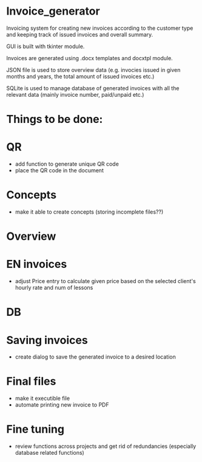 # Invoice_generator

Invoicing system for creating new invoices according to the customer type and keeping track of issued invoices and overall summary.

GUI is built with tkinter module.

Invoices are generated using .docx templates and docxtpl module.

JSON file is used to store overview data (e.g. invocies issued in given months and years, the total amount of issued invoices etc.)

SQLite is used to manage database of generated invoices with all the relevant data (mainly invoice number, paid/unpaid etc.)


# Things to be done:

# QR
- add function to generate unique QR code
- place the QR code in the document

# Concepts
- make it able to create concepts (storing incomplete files??)

# Overview

# EN invoices
- adjust Price entry to calculate given price based on the selected client's hourly rate and num of lessons

# DB
# Saving invoices
- create dialog to save the generated invoice to a desired location

# Final files
- make it executible file
- automate printing new invoice to PDF

# Fine tuning
- review functions across projects and get rid of redundancies (especially database related functions)

